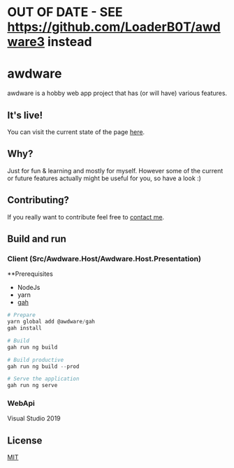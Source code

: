 # OUT OF DATE - SEE https://github.com/LoaderB0T/awdware3 instead

# awdware
awdware is a hobby web app project that has (or will have) various features.

## It's live!
You can visit the current state of the page [here](https://two.awdware.de/).

## Why?
Just for fun & learning and mostly for myself. However some of the current or future features actually might be useful for you, so have a look :)

## Contributing?
If you really want to contribute feel free to [contact me](mailto:rndmb0t@gmail.com).

## Build and run

### Client (Src/Awdware.Host/Awdware.Host.Presentation)

**Prerequisites
 - NodeJs
 - yarn
 - [gah](https://github.com/gahjs/core)

```powershell
# Prepare
yarn global add @awdware/gah
gah install

# Build
gah run ng build

# Build productive
gah run ng build --prod

# Serve the application
gah run ng serve
```

### WebApi
Visual Studio 2019

## License
[MIT](https://choosealicense.com/licenses/mit/)
